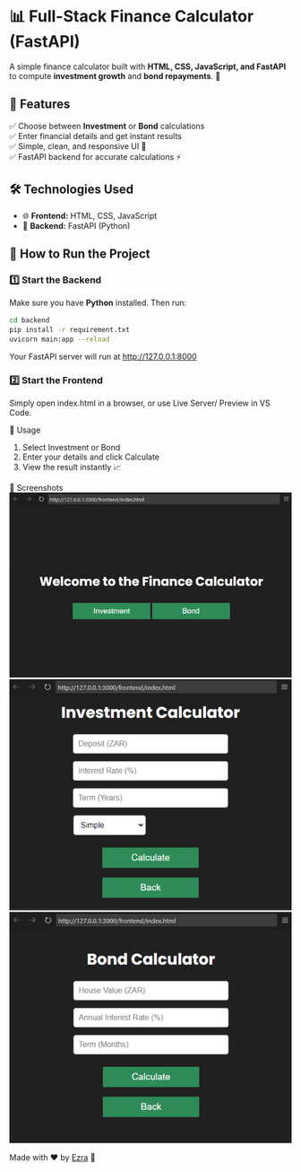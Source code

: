 # 📊 Full-Stack Finance Calculator (FastAPI)

A simple finance calculator built with **HTML, CSS, JavaScript, and FastAPI** to compute **investment growth** and **bond repayments**. 🚀  

## 🌟 Features
✅ Choose between **Investment** or **Bond** calculations  
✅ Enter financial details and get instant results  
✅ Simple, clean, and responsive UI 🎨  
✅ FastAPI backend for accurate calculations ⚡  

## 🛠️ Technologies Used
- 🌐 **Frontend:** HTML, CSS, JavaScript  
- 🚀 **Backend:** FastAPI (Python)  

## 🚀 How to Run the Project

### 1️⃣ Start the Backend
Make sure you have **Python** installed. Then run:  
```sh
cd backend
pip install -r requirement.txt
uvicorn main:app --reload
```
Your FastAPI server will run at http://127.0.0.1:8000

### 2️⃣ Start the Frontend
Simply open index.html in a browser, or use Live Server/ Preview in VS Code.

🎯 Usage
1. Select Investment or Bond
2. Enter your details and click Calculate
3. View the result instantly 📈

📸 Screenshots
![Welcome Screen](screenshots/welcomescreen.png) ![Investment Screen](screenshots/investmentscreen.png) ![Bond Screen](screenshots/bondscreen.png)

Made with ❤️ by [Ezra](https://github.com/EzraMoosa) 🚀

